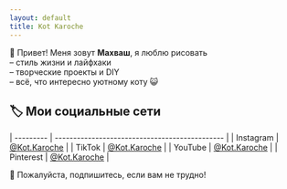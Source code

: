 ```yaml
---
layout: default
title: Kot Karoche
---
```


🐾 Привет! Меня зовут **Махваш**, я люблю рисовать  
– стиль жизни и лайфхаки  
– творческие проекты и DIY  
– всё, что интересно уютному коту 😺

## 🏷️ Мои социальные сети
| --------- | ---------------------------------------------- |
| Instagram | [@Kot.Karoche](https://www.instagram.com/kot.karoche) |
| TikTok    | [@Kot.Karoche](https://www.tiktok.com/@kot.karoche)    |
| YouTube   | [@Kot.Karoche](https://www.youtube.com/@Kot.karoce)     |
| Pinterest | [@Kot.Karoche](https://ru.pinterest.com/KotKaroche/)    |

 🌟 Пожалуйста, подпишитесь, если вам не трудно!
